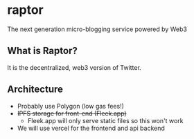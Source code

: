 # raptor
The next generation micro-blogging service powered by Web3

## What is Raptor?
It is the decentralized, web3 version of Twitter.

## Architecture
- Probably use Polygon (low gas fees!)
- ~~IPFS storage for front-end (Fleek.app)~~
    - Fleek.app will only serve static files so this won't work
- We will use vercel for the frontend and api backend
